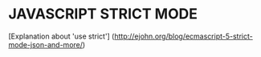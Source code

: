 # JAVASCRIPT STRICT MODE
[Explanation about 'use strict']
(http://ejohn.org/blog/ecmascript-5-strict-mode-json-and-more/)
